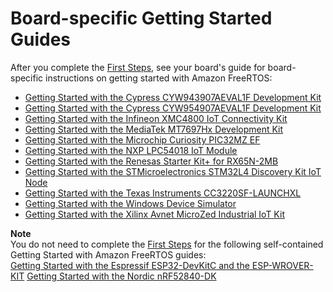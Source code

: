 # Board\-specific Getting Started Guides<a name="getting-started-guides"></a>

After you complete the [First Steps](freertos-prereqs.md), see your board's guide for board\-specific instructions on getting started with Amazon FreeRTOS:
+ [Getting Started with the Cypress CYW943907AEVAL1F Development Kit](getting_started_cypress_43.md)
+ [Getting Started with the Cypress CYW954907AEVAL1F Development Kit](getting_started_cypress_54.md)
+ [Getting Started with the Infineon XMC4800 IoT Connectivity Kit](getting_started_infineon.md)
+ [Getting Started with the MediaTek MT7697Hx Development Kit](getting_started_mediatek.md)
+ [ Getting Started with the Microchip Curiosity PIC32MZ EF](getting_started_mch.md)
+ [Getting Started with the NXP LPC54018 IoT Module](getting_started_nxp.md)
+ [Getting Started with the Renesas Starter Kit\+ for RX65N\-2MB](getting_started_renesas.md)
+ [Getting Started with the STMicroelectronics STM32L4 Discovery Kit IoT Node](getting_started_st.md)
+ [Getting Started with the Texas Instruments CC3220SF\-LAUNCHXL](getting_started_ti.md)
+ [Getting Started with the Windows Device Simulator](getting_started_windows.md)
+ [Getting Started with the Xilinx Avnet MicroZed Industrial IoT Kit](getting_started_xilinx.md)

**Note**  
You do not need to complete the [First Steps](freertos-prereqs.md) for the following self\-contained Getting Started with Amazon FreeRTOS guides:  
[Getting Started with the Espressif ESP32\-DevKitC and the ESP\-WROVER\-KIT](getting_started_espressif.md)
[Getting Started with the Nordic nRF52840\-DK](getting_started_nordic.md)